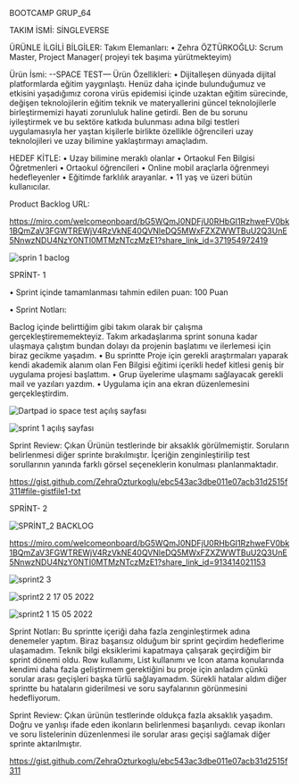 BOOTCAMP GRUP_64


TAKIM İSMİ:
SİNGLEVERSE

ÜRÜNLE İLGİLİ BİLGİLER:
Takım Elemanları:
•	Zehra ÖZTÜRKOĞLU: Scrum Master, Project Manager( projeyi tek başıma yürütmekteyim)


Ürün İsmi:
--SPACE TEST—
Ürün Özellikleri:
•	Dijitalleşen dünyada dijital platformlarda eğitim yaygınlaştı. Henüz daha içinde bulunduğumuz ve etkisini yaşadığımız corona virüs epidemisi içinde uzaktan eğitim sürecinde, değişen teknolojilerin eğitim teknik ve materyallerini güncel teknolojilerle birleştirmemizi hayati zorunluluk haline getirdi. Ben de bu sorunu iyileştirmek ve bu sektöre katkıda bulunması adına bilgi testleri uygulamasıyla her yaştan kişilerle birlikte özellikle öğrencileri uzay teknolojileri ve uzay bilimine yaklaştırmayı amaçladım.




HEDEF KİTLE:
•	Uzay bilimine meraklı olanlar
•	Ortaokul Fen Bilgisi Öğretmenleri
•	Ortaokul öğrencileri
•	Online mobil araçlarla öğrenmeyi hedefleyenler
•	Eğitimde farklılık arayanlar.
•	11 yaş ve üzeri bütün kullanıcılar.


Product Backlog URL:
 
 https://miro.com/welcomeonboard/bG5WQmJ0NDFjU0RHbGI1RzhweFV0bk1BQmZaV3FGWTREWjV4RzVkNE40QVNleDQ5MWxFZXZWWTBuU2Q3UnE5NnwzNDU4NzY0NTI0MTMzNTczMzE1?share_link_id=371954972419
 
 
 
 
 
 
 
 ![sprin 1 baclog](https://user-images.githubusercontent.com/104433766/167250970-40d4b81b-1052-497c-8298-44657c26e63c.PNG)

 
 
 
SPRİNT- 1

•	Sprint içinde tamamlanması tahmin edilen puan: 100 Puan


•	Sprint Notları: 

Baclog içinde belirttiğim gibi takım olarak bir çalışma gerçekleştirememekteyiz. Takım arkadaşlarıma sprint sonuna kadar ulaşmaya çalıştım bundan dolayı da projenin başlatımı ve ilerlemesi için biraz gecikme yaşadım.
•	Bu sprintte Proje için gerekli araştırmaları yaparak kendi akademik alanım olan Fen Bilgisi eğitimi içerikli hedef kitlesi geniş bir uygulama projesi başlattım.
•	Grup üyelerime ulaşmamı sağlayacak gerekli mail ve yazıları yazdım.
•	Uygulama için ana ekran düzenlemesini gerçekleştirdim.





![Dartpad io space test açılış sayfası](https://user-images.githubusercontent.com/104433766/167255792-f02bb989-c140-492d-82db-1b8c58b08cd5.PNG)




![sprint 1 açılış sayfası](https://user-images.githubusercontent.com/104433766/167255589-8e933f4e-0f59-4210-bafe-d05322791206.PNG)



Sprint Review: 
Çıkan Ürünün testlerinde bir aksaklık görülmemiştir. 
Soruların belirlenmesi diğer sprinte bırakılmıştır.
İçeriğin zenginleştirilip test sorullarının yanında farklı görsel seçeneklerin konulması planlanmaktadır.


https://gist.github.com/ZehraOzturkoglu/ebc543ac3dbe011e07acb31d2515f311#file-gistfile1-txt


SPRİNT- 2





![SPRİNT_2 BACKLOG](https://user-images.githubusercontent.com/104433766/169725466-262822bc-f28e-40ac-9f62-1c44437f4d72.PNG)



https://miro.com/welcomeonboard/bG5WQmJ0NDFjU0RHbGI1RzhweFV0bk1BQmZaV3FGWTREWjV4RzVkNE40QVNleDQ5MWxFZXZWWTBuU2Q3UnE5NnwzNDU4NzY0NTI0MTMzNTczMzE1?share_link_id=913414021153


![sprint2 3](https://user-images.githubusercontent.com/104433766/169725339-4736a2c5-825c-45ac-9487-a660a3bd90ec.PNG)




![sprint2 2 17 05 2022](https://user-images.githubusercontent.com/104433766/169725369-5b2e6e10-6beb-40f3-b1c9-d7c111ec292d.PNG)




![sprint2 1 15 05 2022](https://user-images.githubusercontent.com/104433766/169725386-bccc0aaf-1096-4896-858c-4a52251774bf.PNG)



Sprint Notları:
Bu sprintte içeriği daha fazla zenginleştirmek adına denemeler yaptım. Biraz başarısız olduğum bir sprint geçirdim hedeflerime ulaşamadım. Teknik bilgi eksiklerimi kapatmaya çalışarak geçirdiğim bir sprint dönemi oldu. Row kullanımı, List kullanımı ve Icon atama konularında kendimi daha fazla geliştirmem gerektiğini bu proje için anladım çünkü sorular arası geçişleri başka türlü sağlayamadım. Sürekli hatalar aldım diğer sprintte bu hataların giderilmesi ve soru sayfalarının görünmesini hedefliyorum.


Sprint Review: 
Çıkan ürünün testlerinde oldukça fazla aksaklık yaşadım. 
Doğru ve yanlışı ifade eden ikonların belirlenmesi başarılıydı.
cevap ikonları ve soru listelerinin düzenlenmesi ile sorular arası geçişi sağlamak diğer sprinte aktarılmıştır.


https://gist.github.com/ZehraOzturkoglu/ebc543ac3dbe011e07acb31d2515f311





